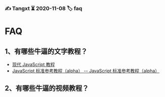 ### ✍️ Tangxt ⏳ 2020-11-08 🏷️ faq

# FAQ

## 1、有哪些牛逼的文字教程？

- [现代 JavaScript 教程](https://zh.javascript.info/)
- [JavaScript 标准参考教程（alpha） -- JavaScript 标准参考教程（alpha）](https://javascript.ruanyifeng.com/)

## 2、有哪些牛逼的视频教程？

